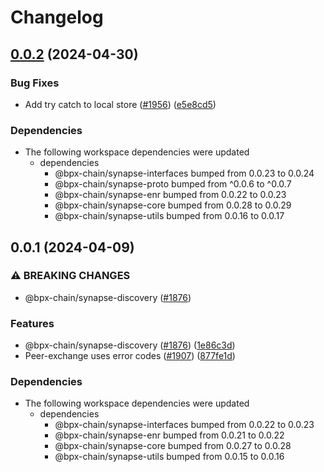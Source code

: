 # Changelog

## [0.0.2](https://github.com/bpx-chain/synapse-js/compare/discovery-v0.0.1...discovery-v0.0.2) (2024-04-30)


### Bug Fixes

* Add try catch to local store ([#1956](https://github.com/bpx-chain/synapse-js/issues/1956)) ([e5e8cd5](https://github.com/bpx-chain/synapse-js/commit/e5e8cd5e170defc1c50ec785568b92764e904dd5))


### Dependencies

* The following workspace dependencies were updated
  * dependencies
    * @bpx-chain/synapse-interfaces bumped from 0.0.23 to 0.0.24
    * @bpx-chain/synapse-proto bumped from ^0.0.6 to ^0.0.7
    * @bpx-chain/synapse-enr bumped from 0.0.22 to 0.0.23
    * @bpx-chain/synapse-core bumped from 0.0.28 to 0.0.29
    * @bpx-chain/synapse-utils bumped from 0.0.16 to 0.0.17

## 0.0.1 (2024-04-09)


### ⚠ BREAKING CHANGES

* @bpx-chain/synapse-discovery ([#1876](https://github.com/bpx-chain/synapse-js/issues/1876))

### Features

* @bpx-chain/synapse-discovery ([#1876](https://github.com/bpx-chain/synapse-js/issues/1876)) ([1e86c3d](https://github.com/bpx-chain/synapse-js/commit/1e86c3d63e6532dabbe10e01376d42dc6bcb0b85))
* Peer-exchange uses error codes ([#1907](https://github.com/bpx-chain/synapse-js/issues/1907)) ([877fe1d](https://github.com/bpx-chain/synapse-js/commit/877fe1dc1daf6826b60ac5011af2915c47864d90))


### Dependencies

* The following workspace dependencies were updated
  * dependencies
    * @bpx-chain/synapse-interfaces bumped from 0.0.22 to 0.0.23
    * @bpx-chain/synapse-enr bumped from 0.0.21 to 0.0.22
    * @bpx-chain/synapse-core bumped from 0.0.27 to 0.0.28
    * @bpx-chain/synapse-utils bumped from 0.0.15 to 0.0.16
